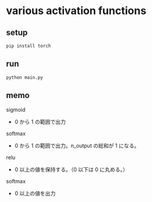 # various activation functions

## setup

```shell
pip install torch
```

## run

```shell
python main.py
```

## memo

sigmoid

- 0 から 1 の範囲で出力

softmax

- 0 から 1 の範囲で出力。n_output の総和が 1 になる。

relu

- 0 以上の値を保持する。（0 以下は 0 に丸める。）

softmax

- 0 以上の値を出力
